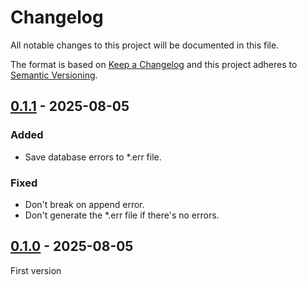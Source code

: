# Changelog
All notable changes to this project will be documented in this file.

The format is based on [Keep a Changelog](https://keepachangelog.com/) and this
project adheres to [Semantic Versioning](https://semver.org/).

## [0.1.1] - 2025-08-05
### Added
- Save database errors to *.err file.

### Fixed
- Don't break on append error.
- Don't generate the *.err file if there's no errors.

## [0.1.0] - 2025-08-05
First version

[0.1.1]: https://github.com/oscarotero/log2duck/compare/v0.1.0...v0.1.1
[0.1.0]: https://github.com/oscarotero/log2duck/releases/tag/v0.1.0
